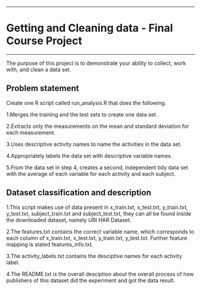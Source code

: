 ***
# Getting and Cleaning data - Final Course Project
***

The purpose of this project is to demonstrate your ability to collect, work with, and clean a data set.

## Problem statement

Create one R script called run_analysis.R that does the following.

1.Merges the training and the test sets to create one data set.

2.Extracts only the measurements on the mean and standard deviation for each measurement.

3.Uses descriptive activity names to name the activities in the data set.

4.Appropriately labels the data set with descriptive variable names.

5.From the data set in step 4, creates a second, independent tidy data set with the average of each variable for each activity and each subject.

## Dataset classification and description

1.This script makes use of data present in x_train.txt, x_test.txt, y_train.txt, y_test.txt, subject_train.txt and subject_test.txt, they can all be found inside the downloaded dataset, namely URI HAR Dataset.

2.The features.txt contains the correct variable name, which corresponds to each column of x_train.txt, x_test.txt, y_train.txt, y_test.txt. Further feature mapping is stated features_info.txt.

3.The activity_labels.txt contains the desciptive names for each activity label.

4.The README.txt is the overall desciption about the overall process of how publishers of this dataset did the experiment and got the data result.

